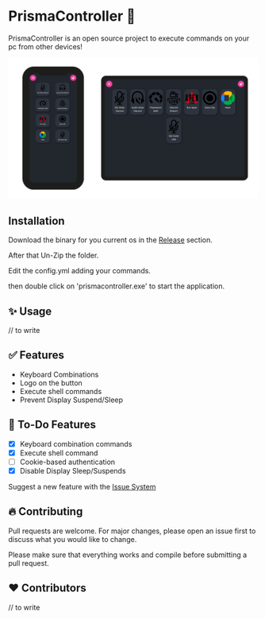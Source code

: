 # PrismaController 💎

PrismaController is an open source project to execute commands on your pc from other devices!

![](https://raw.githubusercontent.com/iimrudy/PrismaController/master/.github/img1.png)

## Installation

Download the binary for you current os in the [Release](https://github.com/iimrudy/PrismaController/releases) section.

After that Un-Zip the folder.

Edit the config.yml adding your commands.

then double click on 'prismacontroller.exe' to start the application.

## ✨ Usage

// to write

## ✅ Features

- Keyboard Combinations
- Logo on the button
- Execute shell commands
- Prevent Display Suspend/Sleep


## 📝 To-Do Features

- [x] Keyboard combination commands
- [x] Execute shell command
- [ ] Cookie-based authentication
- [x] Disable Display Sleep/Suspends

Suggest a new feature with the [Issue System](https://github.com/iimrudy/PrismaController/issues)

## 🔥 Contributing
Pull requests are welcome. For major changes, please open an issue first to discuss what you would like to change.

Please make sure that everything works and compile before submitting a pull request.

## ❤️ Contributors 
// to write
